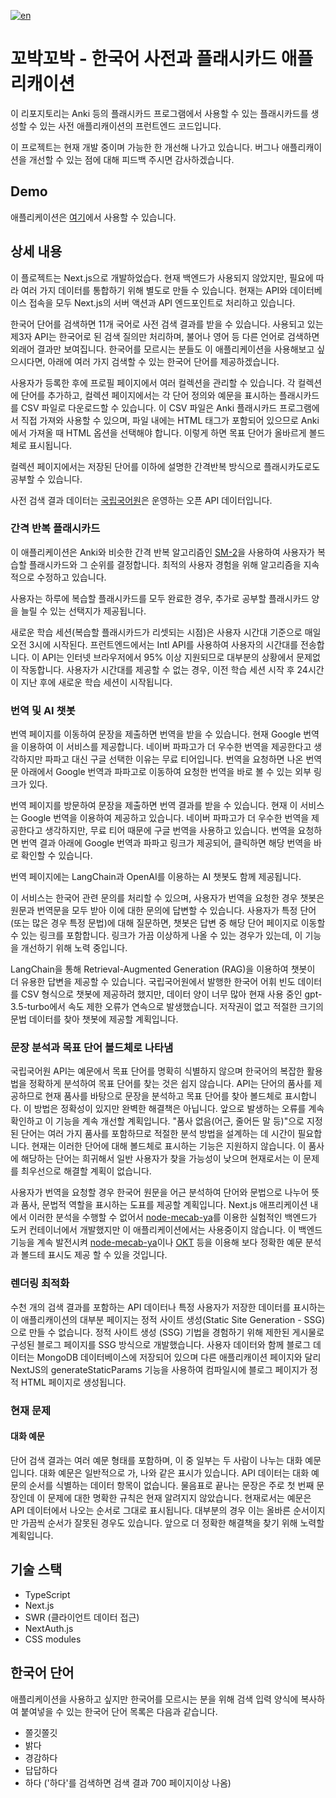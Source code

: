 [![en](https://img.shields.io/badge/lang-en-red.svg)](https://github.com/Stillwell-C/koreanDictionary/blob/main/README.md)

# 꼬박꼬박 - 한국어 사전과 플래시카드 애플리캐이션

이 리포지토리는 Anki 등의 플래시카드 프로그램에서 사용할 수 있는 플래시카드를 생성할 수 있는 사전 애플리캐이션의 프런트엔드 코드입니다.

이 프로젝트는 현재 개발 중이며 가능한 한 개선해 나가고 있습니다. 버그나 애플리캐이션을 개선할 수 있는 점에 대해 피드백 주시면 감사하겠습니다.

## Demo

애플리케이션은 [여기](https://korean-dictionary.vercel.app/)에서 사용할 수 있습니다.

## 상세 내용

이 플로젝트는 Next.js으로 개발하었습다. 현재 백엔드가 사용되지 않았지만, 필요에 따라 여러 가지 데이터를 통합하기 위해 별도로 만들 수 있습니다. 현재는 API와 데이터베이스 접속을 모두 Next.js의 서버 액션과 API 엔드포인트로 처리하고 있습니다.

한국어 단어를 검색하면 11개 국어로 사전 검색 결과를 받을 수 있습니다. 사용되고 있는 제3자 API는 한국어로 된 검색 질의만 처리하며, 불어나 영어 등 다른 언어로 검색하면 외래어 결과만 보여집니다. 한국어를 모르시는 분들도 이 애플리케이션을 사용해보고 싶으시다면, 아래에 여러 가지 검색할 수 있는 한국어 단어를 제공하겠습니다.

사용자가 등록한 후에 프로필 페이지에서 여러 컬렉션을 관리할 수 있습니다. 각 컬렉션에 단어를 추가하고, 컬렉션 페이지에서는 각 단어 정의와 예문을 표시하는 플래시카드를 CSV 파일로 다운로드할 수 있습니다. 이 CSV 파일은 Anki 플래시카드 프로그램에서 직접 가져와 사용할 수 있으며, 파일 내에는 HTML 태그가 포함되어 있으므로 Anki에서 가져올 때 HTML 옵션을 선택해야 합니다. 이렇게 하면 목표 단어가 올바르게 볼드체로 표시됩니다.

컬렉션 페이지에서는 저장된 단어를 이하에 설명한 간격반복 방식으로 플래시카도로도 공부할 수 있습니다.

사전 검색 결과 데이터는 [국립국어원](https://krdict.korean.go.kr/openApi/openApiInfo)은 운영하는 오픈 API 데이터입니다.

### 간격 반복 플래시카드

이 애플리케이션은 Anki와 비슷한 간격 반복 알고리즘인 [SM-2](https://www.supermemo.com/en/blog/application-of-a-computer-to-improve-the-results-obtained-in-working-with-the-supermemo-method)을 사용하여 사용자가 복습할 플래시카드와 그 순위를 결정합니다. 최적의 사용자 경험을 위해 알고리즘을 지속적으로 수정하고 있습니다.

사용자는 하루에 복습할 플래시카드를 모두 완료한 경우, 추가로 공부할 플래시카드 양을 늘릴 수 있는 선택지가 제공됩니다.

새로운 학습 세션(복습할 플래시카드가 리셋되는 시점)은 사용자 시간대 기준으로 매일 오전 3시에 시작된다. 프런트엔드에서는 Intl API를 사용하여 사용자의 시간대를 전송합니다. 이 API는 인터넷 브라우저에서 95% 이상 지원되므로 대부분의 상황에서 문제없이 작동합니다. 사용자가 시간대를 제공할 수 없는 경우, 이전 학습 세션 시작 후 24시간이 지난 후에 새로운 학습 세션이 시작됩니다.

### 번역 및 AI 챗봇

번역 페이지를 이동하여 문장을 제출하면 번역을 받을 수 있습니다. 현재 Google 번역을 이용하여 이 서비스를 제공합니다. 네이버 파파고가 더 우수한 번역을 제공한다고 생각하지만 파파고 대신 구글 선택한 이유는 무료 티어입니다. 번역을 요청하면 나온 번역문 아래에서 Google 번역과 파파고로 이동하여 요청한 번역을 바로 볼 수 있는 외부 링크가 있다.

번역 페이지를 방문하여 문장을 제출하면 번역 결과를 받을 수 있습니다. 현재 이 서비스는 Google 번역을 이용하여 제공하고 있습니다. 네이버 파파고가 더 우수한 번역을 제공한다고 생각하지만, 무료 티어 때문에 구글 번역을 사용하고 있습니다. 번역을 요청하면 번역 결과 아래에 Google 번역과 파파고 링크가 제공되어, 클릭하면 해당 번역을 바로 확인할 수 있습니다.

번역 페이지에는 LangChain과 OpenAI를 이용하는 AI 챗봇도 함께 제공됩니다.

이 서비스는 한국어 관련 문의를 처리할 수 있으며, 사용자가 번역을 요청한 경우 챗봇은 원문과 번역문을 모두 받아 이에 대한 문의에 답변할 수 있습니다. 사용자가 특정 단어(또는 많은 경우 특정 문법)에 대해 질문하면, 챗봇은 답변 중 해당 단어 페이지로 이동할 수 있는 링크를 포함합니다. 링크가 가끔 이상하게 나올 수 있는 경우가 있는데, 이 기능을 개선하기 위해 노력 중입니다.

LangChain을 통해 Retrieval-Augmented Generation (RAG)을 이용하여 챗봇이 더 유용한 답변을 제공할 수 있습니다. 국립국어원에서 발행한 한국어 어휘 빈도 데이터를 CSV 형식으로 챗봇에 제공하려 했지만, 데이터 양이 너무 많아 현재 사용 중인 gpt-3.5-turbo에서 속도 제한 오류가 연속으로 발생했습니다. 저작권이 없고 적절한 크기의 문법 데이터를 찾아 챗봇에 제공할 계획입니다.

### 문장 분석과 목표 단어 볼드체로 나타냄

국립국어원 API는 예문에서 목표 단어를 명확히 식별하지 않으며 한국어의 복잡한 활용법을 정확하게 분석하여 목표 단어를 찾는 것은 쉽지 않습니다. API는 단어의 품사를 제공하므로 현재 품사를 바탕으로 문장을 분석하고 목표 단어를 찾아 볼드체로 표시합니다. 이 방법은 정확성이 있지만 완벽한 해결책은 아닙니다. 앞으로 발생하는 오류를 계속 확인하고 이 기능을 계속 개선할 계획입니다. "품사 없음(어근, 줄어든 말 등)"으로 지정된 단어는 여러 가지 품사를 포함하므로 적절한 분석 방법을 설계하는 데 시간이 필요합니다. 현재는 이러한 단어에 대해 볼드체로 표시하는 기능은 지원하지 않습니다. 이 품사에 해당하는 단어는 희귀해서 일반 사용자가 찾을 가능성이 낮으며 현재로서는 이 문제를 최우선으로 해결할 계획이 없습니다.

사용자가 번역을 요청할 경우 한국어 원문을 어근 분석하여 단어와 문법으로 나누어 뜻과 품사, 문법적 역할을 표시하는 도표를 제공할 계획입니다. Next.js 애프리케이션 내에서 이러한 분석을 수행할 수 없어서 [node-mecab-ya](https://github.com/golbin/node-mecab-ya)를 이용한 실험적인 백엔드가 도커 컨테이너에서 개발했지만 이 애플리케이션에서는 사용중이지 않습니다. 이 백엔드 기능을 계속 발전시켜 [node-mecab-ya](https://github.com/golbin/node-mecab-ya)이나 [OKT](https://github.com/open-korean-text/open-korean-text) 등을 이용해 보다 정확한 예문 분석과 볼드테 표시도 제공 할 수 있을 것입니다.

### 렌더링 최적화

수천 개의 검색 결과를 포함하는 API 데이터나 특정 사용자가 저장한 데이터를 표시하는 이 애플리캐이션의 대부분 페이지는 정적 사이트 생성(Static Site Generation - SSG)으로 만들 수 없습니다. 정적 사이트 생성 (SSG) 기법을 경험하기 위해 제한된 게시물로 구성된 블로그 페이지를 SSG 방식으로 개발했습니다. 사용자 데이터와 함께 블로그 데이터는 MongoDB 데이터베이스에 저장되어 있으며 다른 애플리캐이션 페이지와 달리 NextJS의 generateStaticParams 기능을 사용하여 컴파일시에 블로그 페이지가 정적 HTML 페이지로 생성됩니다.

### 현재 문제

#### 대화 예문

단어 검색 결과는 여러 예문 형태를 포함하며, 이 중 일부는 두 사람이 나누는 대화 예문입니다. 대화 예문은 일반적으로 가, 나와 같은 표시가 있습니다. API 데이터는 대화 예문의 순서를 식별하는 데이터 항목이 없습니다. 물음표로 끝나는 문장은 주로 첫 번째 문장인데 이 문제에 대한 명확한 규칙은 현재 알려지지 않았습니다. 현재로서는 예문은 API 데이터에서 나오는 순서로 그대로 표시됩니다. 대부분의 경우 이는 올바른 순서이지만 가끔씩 순서가 잘못된 경우도 있습니다. 앞으로 더 정확한 해결책을 찾기 위해 노력할 계획입니다.

## 기술 스택

- TypeScript
- Next.js
- SWR (클라이언트 데이터 접근)
- NextAuth.js
- CSS modules

## 한국어 단어

애플리케이션을 사용하고 싶지만 한국어를 모르시는 분을 위해 검색 입력 양식에 복사하여 붙여넣을 수 있는 한국어 단어 목록은 다음과 같습니다.

- 쫄깃쫄깃
- 밝다
- 경감하다
- 답답하다
- 하다 ('하다'를 검색하면 검색 결과 700 페이지이상 나옴)
